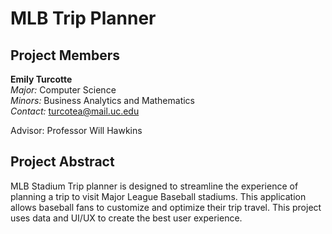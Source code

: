 # MLB Trip Planner

## Project Members
**Emily Turcotte**  
*Major:* Computer Science  
*Minors:* Business Analytics and Mathematics  
*Contact:* turcotea@mail.uc.edu

Advisor: Professor Will Hawkins

## Project Abstract
MLB Stadium Trip planner is designed to streamline the experience of planning a trip to visit Major League Baseball stadiums. This application allows baseball fans to customize and optimize their trip travel. This project uses data and UI/UX to create the best user experience.


